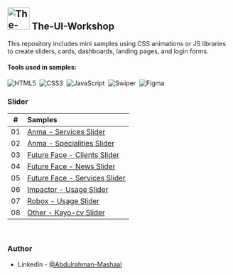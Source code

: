 ## <img src="https://user-images.githubusercontent.com/13468728/233831804-0f5c7ee5-d654-4c13-9c77-a5bd6dc4fe74.jpg" title="great tricks" alt="The-UI-Workshop" width="50" height="50"/> The-UI-Workshop

This repository includes mini samples using CSS animations or JS libraries to create sliders, cards, dashboards, landing pages, and login forms.

#### Tools used in samples:

![HTML5](https://img.shields.io/badge/-HTML5-E34F26?style=for-the-badge&logo=html5&logoColor=white)&nbsp;
![CSS3](https://img.shields.io/badge/-CSS3-1572B6?style=for-the-badge&logo=css3)&nbsp;
![JavaScript](https://img.shields.io/badge/Javascript-F7DF1E.svg?style=for-the-badge&logo=javascript&logoColor=black)&nbsp;
![Swiper](https://img.shields.io/badge/swiper%20js-4287F5?style=for-the-badge&logo=swiper&logoColor=white)&nbsp;
![Figma](https://img.shields.io/badge/figma-6600CC.svg?style=for-the-badge&logo=figma&logoColor=white)&nbsp;

### Slider

|  #  | Samples                                                                                                                                            |
| :-: | :------------------------------------------------------------------------------------------------------------------------------------------------- |
| 01  | [Anma - Services Slider](https://github.com/Abdulrahman-Mashaal/The-UI-Workshop/tree/main/slider/anma/services)                                                    |
| 02  | [Anma - Specialities Slider](https://github.com/Abdulrahman-Mashaal/The-UI-Workshop/tree/main/slider/anma/specialities)       |
| 03  | [Future Face - Clients Slider](https://github.com/Abdulrahman-Mashaal/The-UI-Workshop/tree/main/slider/futureface/clients)                 |
| 04  | [Future Face - News Slider](https://github.com/Abdulrahman-Mashaal/The-UI-Workshop/tree/main/slider/futureface/news)                 |
| 05  | [Future Face - Services Slider](https://github.com/Abdulrahman-Mashaal/The-UI-Workshop/tree/main/slider/futureface/services)                 |
| 06  | [Impactor - Usage Slider](https://github.com/Abdulrahman-Mashaal/The-UI-Workshop/tree/main/slider/impactor/usage)                 |
| 07  | [Robox - Usage Slider](https://github.com/Abdulrahman-Mashaal/The-UI-Workshop/tree/main/slider/robox/usage)                 |
| 08  | [Other - Kayo-cv Slider](https://github.com/Abdulrahman-Mashaal/The-UI-Workshop/tree/main/slider/other/kayo-cv)                 |

<br>


### Author

- LinkedIn - [@Abdulrahman-Mashaal](https://www.linkedin.com/in/abdulrahman-mashaal?utm_source=share&utm_campaign=share_via&utm_content=profile&utm_medium=android_app)
